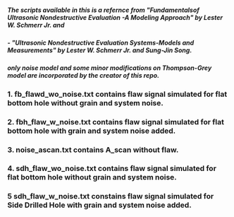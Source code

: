##### The scripts available in this is a refernce from "Fundamentalsof Ultrasonic Nondestructive Evaluation -A Modeling Approach" by Lester W. Schmerr Jr. and
##### -  "Ultrasonic Nondestructive Evaluation Systems-Models and Measurements" by Lester W. Schmerr Jr. and Sung-Jin Song. 
##### only noise model and some minor modifications on Thompson-Grey model are incorporated by the creator of this repo.


### 1. fb_flawd_wo_noise.txt contains flaw signal simulated for flat bottom hole without grain and system noise.

### 2. fbh_flaw_w_noise.txt contains flaw signal simulated for flat bottom hole with grain and system noise added.

### 3. noise_ascan.txt contains A_scan without flaw.

### 4. sdh_flaw_wo_noise.txt contains flaw signal simulated for flat bottom hole without grain and system noise.

### 5 sdh_flaw_w_noise.txt constains flaw signal simulated for Side Drilled Hole with grain and system noise added.
